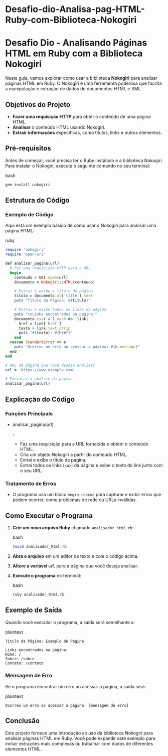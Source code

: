 # Desafio-dio-Analisa-pag-HTML-Ruby-com-Biblioteca-Nokogiri
# Desafio Dio - Analisando Páginas HTML em Ruby com a Biblioteca Nokogiri



Neste guia, vamos explorar como usar a biblioteca **Nokogiri** para analisar páginas HTML em Ruby. O Nokogiri é uma ferramenta poderosa que facilita a manipulação e extração de dados de documentos HTML e XML.

   

## Objetivos do Projeto

- **Fazer uma requisição HTTP** para obter o conteúdo de uma página HTML.
- **Analisar** o conteúdo HTML usando Nokogiri.
- **Extrair informações** específicas, como títulos, links e outros elementos.



## Pré-requisitos

Antes de começar, você precisa ter o Ruby instalado e a biblioteca Nokogiri. Para instalar o Nokogiri, execute o seguinte comando no seu terminal:

bash



```bash
gem install nokogiri
```

## Estrutura do Código

### Exemplo de Código

Aqui está um exemplo básico de como usar o Nokogiri para analisar uma página HTML:

ruby



```ruby
require 'nokogiri'
require 'open-uri'

def analisar_pagina(url)
  # Faz uma requisição HTTP para a URL
  begin
    conteudo = URI.open(url)
    documento = Nokogiri::HTML(conteudo)

    # Extrai e exibe o título da página
    titulo = documento.at('title').text
    puts "Título da Página: #{titulo}"

    # Extrai e exibe todos os links da página
    puts "\nLinks encontrados na página:"
    documento.css('a').each do |link|
      href = link['href']
      texto = link.text.strip
      puts "#{texto}: #{href}"
    end
  rescue StandardError => e
    puts "Ocorreu um erro ao acessar a página: #{e.message}"
  end
end

# URL da página que você deseja analisar
url = 'https://www.exemplo.com'

# Executar a análise da página
analisar_pagina(url)
```

## Explicação do Código

### Funções Principais

- analisar_pagina(url)

  :

  - Faz uma requisição para a URL fornecida e obtém o conteúdo HTML.
  - Cria um objeto Nokogiri a partir do conteúdo HTML.
  - Extrai e exibe o título da página.
  - Extrai todos os links (`<a>`) da página e exibe o texto do link junto com o seu URL.

### Tratamento de Erros

- O programa usa um bloco `begin-rescue` para capturar e exibir erros que podem ocorrer, como problemas de rede ou URLs inválidas.

## Como Executar o Programa

1. **Crie um novo arquivo Ruby** chamado `analisador_html.rb`:

   bash

   ```bash
   touch analisador_html.rb
   ```

2. **Abra o arquivo** em um editor de texto e cole o código acima.

3. **Altere a variável `url`** para a página que você deseja analisar.

4. **Execute o programa** no terminal:

   bash

   

   ```bash
   ruby analisador_html.rb
   ```

## Exemplo de Saída

Quando você executar o programa, a saída será semelhante a:

plaintext



```plaintext
Título da Página: Exemplo de Página

Links encontrados na página:
Home: /
Sobre: /sobre
Contato: /contato
```

### Mensagem de Erro

Se o programa encontrar um erro ao acessar a página, a saída será:

plaintext



```plaintext
Ocorreu um erro ao acessar a página: [mensagem de erro]
```

## Conclusão

Este projeto fornece uma introdução ao uso da biblioteca Nokogiri para analisar páginas HTML em Ruby. Você pode expandir este exemplo para incluir extrações mais complexas ou trabalhar com dados de diferentes elementos HTML.

